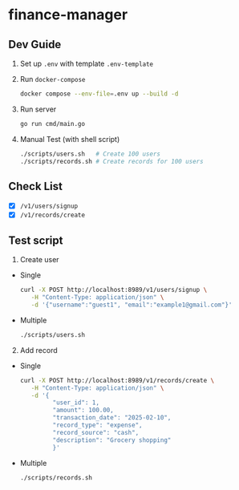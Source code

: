 # finance-manager

## Dev Guide

1. Set up `.env` with template `.env-template`
   
2. Run `docker-compose`

   ```bash
   docker compose --env-file=.env up --build -d
   ```
3. Run server

   ```bash
   go run cmd/main.go
   ```
4. Manual Test (with shell script)
   
   ```bash
   ./scripts/users.sh   # Create 100 users
   ./scripts/records.sh # Create records for 100 users
   ```

## Check List

- [X] `/v1/users/signup`
- [X] `/v1/records/create`

## Test script

1. Create user

- Single
   ```bash
   curl -X POST http://localhost:8989/v1/users/signup \
      -H "Content-Type: application/json" \
      -d '{"username":"guest1", "email":"example1@gmail.com"}'
   ```

- Multiple
  ```bash
  ./scripts/users.sh 
  ```


2. Add record

- Single
   ```bash
   curl -X POST http://localhost:8989/v1/records/create \
      -H "Content-Type: application/json" \
      -d '{
            "user_id": 1,
            "amount": 100.00,
            "transaction_date": "2025-02-10",
            "record_type": "expense",
            "record_source": "cash",
            "description": "Grocery shopping"
            }'
   ```

- Multiple
  ```bash
  ./scripts/records.sh
  ```